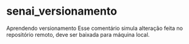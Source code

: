 # senai_versionamento
Aprendendo versionamento
Esse comentário simula alteração feita no repositório remoto, deve ser baixada para máquina local.
